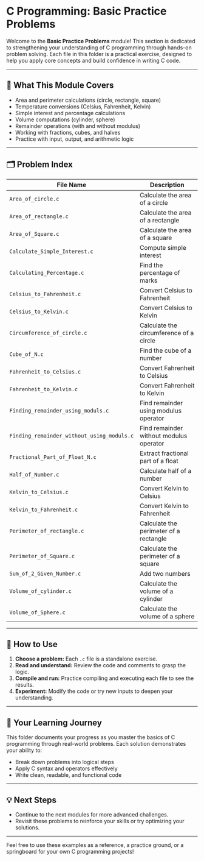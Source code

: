 # C Programming: Basic Practice Problems

Welcome to the **Basic Practice Problems** module! This section is dedicated to strengthening your understanding of C programming through hands-on problem solving. Each file in this folder is a practical exercise, designed to help you apply core concepts and build confidence in writing C code.

---

## 🚀 What This Module Covers

- Area and perimeter calculations (circle, rectangle, square)
- Temperature conversions (Celsius, Fahrenheit, Kelvin)
- Simple interest and percentage calculations
- Volume computations (cylinder, sphere)
- Remainder operations (with and without modulus)
- Working with fractions, cubes, and halves
- Practice with input, output, and arithmetic logic

---

## 🗂️ Problem Index

| File Name                                 | Description                                         |
|-------------------------------------------|-----------------------------------------------------|
| `Area_of_circle.c`                        | Calculate the area of a circle                      |
| `Area_of_rectangle.c`                     | Calculate the area of a rectangle                   |
| `Area_of_Square.c`                        | Calculate the area of a square                      |
| `Calculate_Simple_Interest.c`             | Compute simple interest                             |
| `Calculating_Percentage.c`                | Find the percentage of marks                        |
| `Celsius_to_Fahrenheit.c`                 | Convert Celsius to Fahrenheit                       |
| `Celsius_to_Kelvin.c`                     | Convert Celsius to Kelvin                           |
| `Circumference_of_circle.c`               | Calculate the circumference of a circle             |
| `Cube_of_N.c`                             | Find the cube of a number                           |
| `Fahrenheit_to_Celsius.c`                 | Convert Fahrenheit to Celsius                       |
| `Fahrenheit_to_Kelvin.c`                  | Convert Fahrenheit to Kelvin                        |
| `Finding_remainder_using_moduls.c`        | Find remainder using modulus operator               |
| `Finding_remainder_without_using_moduls.c`| Find remainder without modulus operator             |
| `Fractional_Part_of_Float_N.c`            | Extract fractional part of a float                  |
| `Half_of_Number.c`                        | Calculate half of a number                          |
| `Kelvin_to_Celsius.c`                     | Convert Kelvin to Celsius                           |
| `Kelvin_to_Fahrenheit.c`                  | Convert Kelvin to Fahrenheit                        |
| `Perimeter_of_rectangle.c`                | Calculate the perimeter of a rectangle              |
| `Perimeter_of_Square.c`                   | Calculate the perimeter of a square                 |
| `Sum_of_2_Given_Number.c`                 | Add two numbers                                     |
| `Volume_of_cylinder.c`                    | Calculate the volume of a cylinder                  |
| `Volume_of_Sphere.c`                      | Calculate the volume of a sphere                    |

---

## 📝 How to Use

1. **Choose a problem:** Each `.c` file is a standalone exercise.
2. **Read and understand:** Review the code and comments to grasp the logic.
3. **Compile and run:** Practice compiling and executing each file to see the results.
4. **Experiment:** Modify the code or try new inputs to deepen your understanding.

---

## 🌱 Your Learning Journey

This folder documents your progress as you master the basics of C programming through real-world problems. Each solution demonstrates your ability to:

- Break down problems into logical steps
- Apply C syntax and operators effectively
- Write clean, readable, and functional code

---

## 💡 Next Steps

- Continue to the next modules for more advanced challenges.
- Revisit these problems to reinforce your skills or try optimizing your solutions.

---

Feel free to use these examples as a reference, a practice ground, or a springboard for your own C programming projects!
